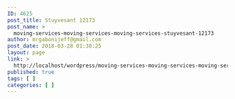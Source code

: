 ```yaml
---
ID: 4625
post_title: Stuyvesant 12173
post_name: >
  moving-services-moving-services-moving-services-stuyvesant-12173
author: mrgabonijeff@gmail.com
post_date: 2018-03-28 01:38:25
layout: page
link: >
  http://localhost/wordpress/moving-services-moving-services-moving-services-stuyvesant-12173/
published: true
tags: [ ]
categories: [ ]
---
```


